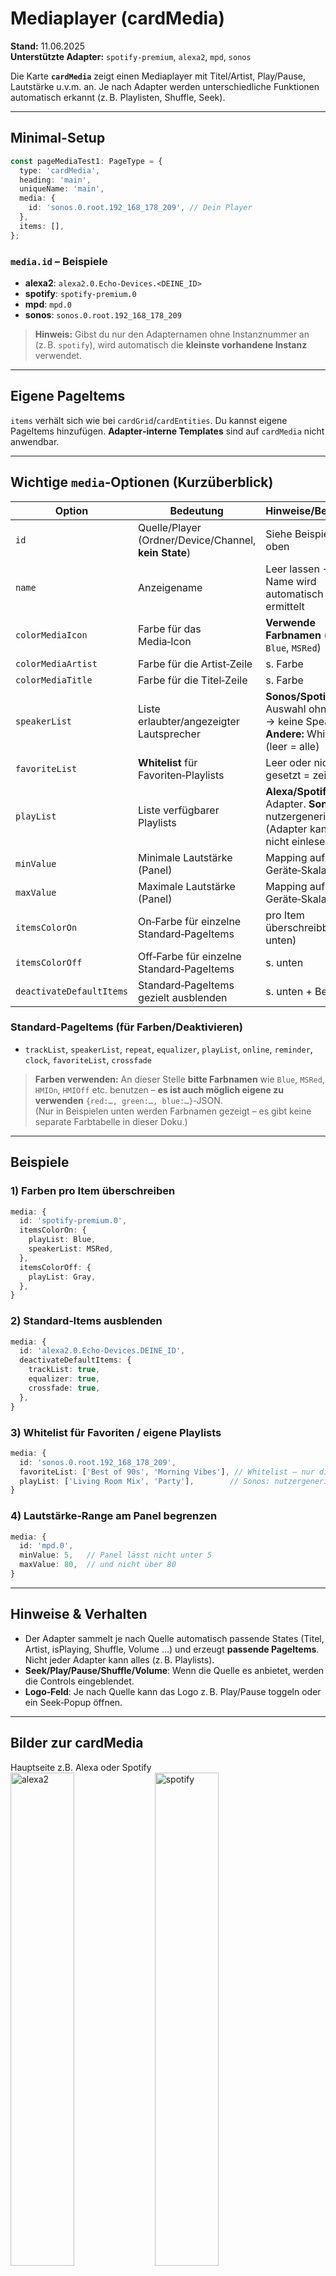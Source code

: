 <!-- TODO: Translate from German to Français -->

# Mediaplayer (cardMedia)

**Stand:** 11.06.2025  
**Unterstützte Adapter:** `spotify-premium`, `alexa2`, `mpd`, `sonos`

Die Karte **`cardMedia`** zeigt einen Mediaplayer mit Titel/Artist, Play/Pause, Lautstärke u.v.m. an. Je nach Adapter werden unterschiedliche Funktionen automatisch erkannt (z. B. Playlisten, Shuffle, Seek).

---

## Minimal-Setup

```ts
const pageMediaTest1: PageType = {
  type: 'cardMedia',
  heading: 'main',
  uniqueName: 'main',
  media: {
    id: 'sonos.0.root.192_168_178_209', // Dein Player
  },
  items: [],
};
```

### `media.id` – Beispiele
- **alexa2**: `alexa2.0.Echo-Devices.<DEINE_ID>`
- **spotify**: `spotify-premium.0`
- **mpd**: `mpd.0`
- **sonos**: `sonos.0.root.192_168_178_209`

> **Hinweis:** Gibst du nur den Adapternamen ohne Instanznummer an (z. B. `spotify`), wird automatisch die **kleinste vorhandene Instanz** verwendet.

---

## Eigene PageItems
`items` verhält sich wie bei `cardGrid`/`cardEntities`. Du kannst eigene PageItems hinzufügen. **Adapter‑interne Templates** sind auf `cardMedia` nicht anwendbar.

---

## Wichtige `media`‑Optionen (Kurzüberblick)

| Option | Bedeutung | Hinweise/Beispiele |
|---|---|---|
| `id` | Quelle/Player (Ordner/Device/Channel, **kein State**) | Siehe Beispiele oben |
| `name` | Anzeigename | Leer lassen → Name wird automatisch ermittelt |
| `colorMediaIcon` | Farbe für das Media‑Icon | **Verwende Farbnamen** (z. B. `Blue`, `MSRed`)  |
| `colorMediaArtist` | Farbe für die Artist‑Zeile | s. Farbe |
| `colorMediaTitle` | Farbe für die Titel‑Zeile | s. Farbe |
| `speakerList` | Liste erlaubter/angezeigter Lautsprecher | **Sonos/Spotify:** Auswahl ohne Liste → keine Speaker. **Andere:** Whitelist (leer = alle) |
| `favoriteList` | **Whitelist** für Favoriten‑Playlists | Leer oder nicht gesetzt = zeige alle |
| `playList` | Liste verfügbarer Playlists | **Alexa/Spotify:** aus Adapter. **Sonos:** nutzergeneriert (Adapter kann sie nicht einlesen) |
| `minValue` | Minimale Lautstärke (Panel) | Mapping auf Geräte‑Skala |
| `maxValue` | Maximale Lautstärke (Panel) | Mapping auf Geräte‑Skala |
| `itemsColorOn` | On‑Farbe für einzelne Standard‑PageItems | pro Item überschreibbar (s. unten) |
| `itemsColorOff` | Off‑Farbe für einzelne Standard‑PageItems | s. unten |
| `deactivateDefaultItems` | Standard‑PageItems gezielt ausblenden | s. unten + Beispiel |

### Standard‑PageItems (für Farben/Deaktivieren)
- `trackList`, `speakerList`, `repeat`, `equalizer`, `playList`, `online`, `reminder`, `clock`, `favoriteList`, `crossfade`

> **Farben verwenden:** An dieser Stelle **bitte Farbnamen** wie `Blue`, `MSRed`, `HMIOn`, `HMIOff` etc. benutzen – **es ist auch möglich eigene zu verwenden** `{red:…, green:…, blue:…}`‑JSON.  
> (Nur in Beispielen unten werden Farbnamen gezeigt – es gibt keine separate Farbtabelle in dieser Doku.)

---

## Beispiele

### 1) Farben pro Item überschreiben
```ts
media: {
  id: 'spotify-premium.0',
  itemsColorOn: {
    playList: Blue,
    speakerList: MSRed,
  },
  itemsColorOff: {
    playList: Gray,
  },
}
```

### 2) Standard‑Items ausblenden
```ts
media: {
  id: 'alexa2.0.Echo-Devices.DEINE_ID',
  deactivateDefaultItems: {
    trackList: true,
    equalizer: true,
    crossfade: true,
  },
}
```

### 3) Whitelist für Favoriten / eigene Playlists
```ts
media: {
  id: 'sonos.0.root.192_168_178_209',
  favoriteList: ['Best of 90s', 'Morning Vibes'], // Whitelist – nur diese anzeigen
  playList: ['Living Room Mix', 'Party'],        // Sonos: nutzergeneriert
}
```

### 4) Lautstärke‑Range am Panel begrenzen
```ts
media: {
  id: 'mpd.0',
  minValue: 5,   // Panel lässt nicht unter 5
  maxValue: 80,  // und nicht über 80
}
```

---

## Hinweise & Verhalten
- Der Adapter sammelt je nach Quelle automatisch passende States (Titel, Artist, isPlaying, Shuffle, Volume …) und erzeugt **passende PageItems**. Nicht jeder Adapter kann alles (z. B. Playlists).
- **Seek/Play/Pause/Shuffle/Volume**: Wenn die Quelle es anbietet, werden die Controls eingeblendet.
- **Logo‑Feld**: Je nach Quelle kann das Logo z. B. Play/Pause toggeln oder ein Seek‑Popup öffnen.

---

## Bilder zur cardMedia

Hauptseite z.B.  Alexa oder Spotify  
<img alt='alexa2' src='../Pictures/pageMedia/alexa2.png' width= '45%'> <img alt='spotify' src='../Pictures/pageMedia/spotify.png' width='45%'>  
  
Equalizer und Trakliste  
<img alt='equalizer' src='../Pictures/pageMedia/equalizer.png' width= '45%'> <img alt='trakliste' src='../Pictures/pageMedia/tracklist.png' width='45%'>  
  
Speaker und Playlist  
<img alt='speaker' src='../Pictures/pageMedia/speaker.png' width= '45%'> <img alt='playliste' src='../Pictures/pageMedia/playlist.png' width='45%'>  
  
Bilder können je nach Konfiguration abweichen oder nicht vorhanden sein  

```typescript
// Nur als Referenz – die Erklärung steht oben.
// Farben bitte als Symbolnamen (z. B. Blue, MSRed) nutzen.

type RGB = { r: number; g: number; b: number };

type MediaOptions = {
  id: string;
  name?: string;
  colorMediaIcon?: RGB;
  colorMediaArtist?: RGB;
  colorMediaTitle?: RGB;
  speakerList?: string[];
  /** Whitelist von Favoriten; leer/fehlend → zeige alle */
  favoriteList?: string[];
  /** Playlisten: Alexa/Spotify aus Adapter; Sonos nutzergeneriert */
  playList?: string[];
  /** Lautstärke-Grenzen (Panel-Seite) */
  minValue?: number;
  maxValue?: number;

  /** On-/Off-Farben pro Default-Item */
  itemsColorOn?: Partial<Record<
    'trackList' | 'speakerList' | 'repeat' | 'equalizer' | 'playList' | 'online' | 'reminder' | 'crossfade' | 'favoriteList',
    RGB
  >>;
  itemsColorOff?: Partial<Record<
    'trackList' | 'speakerList' | 'repeat' | 'equalizer' | 'playList' | 'online' | 'reminder' | 'crossfade' | 'favoriteList',
    RGB
  >>;

  /** Default-Items ausblenden */
  deactivateDefaultItems?: Partial<Record<
    'trackList' | 'speakerList' | 'repeat' | 'equalizer' | 'playList' | 'online' | 'reminder' | 'clock' | 'favoriteList' | 'crossfade',
    boolean
  >>;
};
```
      
